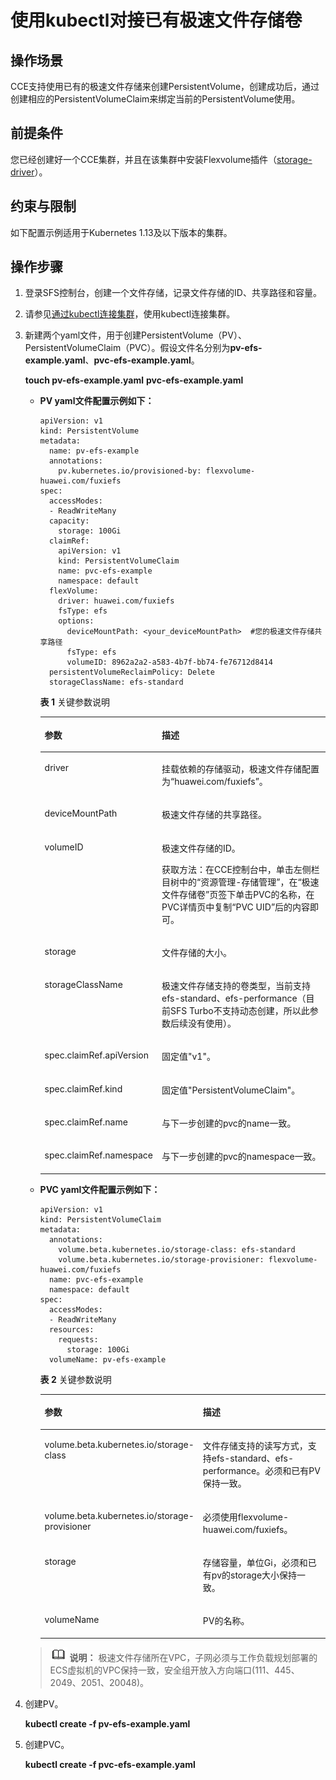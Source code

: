 # 使用kubectl对接已有极速文件存储卷<a name="cce_01_0332"></a>

## 操作场景<a name="section1062914713566"></a>

CCE支持使用已有的极速文件存储来创建PersistentVolume，创建成功后，通过创建相应的PersistentVolumeClaim来绑定当前的PersistentVolume使用。

## 前提条件<a name="section1640173074515"></a>

您已经创建好一个CCE集群，并且在该集群中安装Flexvolume插件（[storage-driver](storage-driver（系统资源插件-必装）.md)）。

## 约束与限制<a name="section946015116135"></a>

如下配置示例适用于Kubernetes 1.13及以下版本的集群。

## 操作步骤<a name="section1530655595611"></a>

1.  登录SFS控制台，创建一个文件存储，记录文件存储的ID、共享路径和容量。
2.  请参见[通过kubectl连接集群](通过kubectl连接集群.md)，使用kubectl连接集群。
3.  新建两个yaml文件，用于创建PersistentVolume（PV）、PersistentVolumeClaim（PVC）。假设文件名分别为**pv-efs-example.yaml**、**pvc-efs-example.yaml**。

    **touch pv-efs-example.yaml** **pvc-efs-example.yaml**

    -   **PV yaml文件配置示例如下：**

        ```
        apiVersion: v1 
        kind: PersistentVolume 
        metadata: 
          name: pv-efs-example 
          annotations:
            pv.kubernetes.io/provisioned-by: flexvolume-huawei.com/fuxiefs
        spec: 
          accessModes: 
          - ReadWriteMany 
          capacity: 
            storage: 100Gi 
          claimRef:
            apiVersion: v1
            kind: PersistentVolumeClaim
            name: pvc-efs-example
            namespace: default
          flexVolume: 
            driver: huawei.com/fuxiefs 
            fsType: efs 
            options: 
              deviceMountPath: <your_deviceMountPath>  #您的极速文件存储共享路径 
              fsType: efs 
              volumeID: 8962a2a2-a583-4b7f-bb74-fe76712d8414 
          persistentVolumeReclaimPolicy: Delete 
          storageClassName: efs-standard
        ```

        **表 1**  关键参数说明

        <a name="table1857613471103"></a>
        <table><thead align="left"><tr id="row65751147161014"><th class="cellrowborder" valign="top" width="32.32%" id="mcps1.2.3.1.1"><p id="p10575114719102"><a name="p10575114719102"></a><a name="p10575114719102"></a>参数</p>
        </th>
        <th class="cellrowborder" valign="top" width="67.67999999999999%" id="mcps1.2.3.1.2"><p id="p1357534717101"><a name="p1357534717101"></a><a name="p1357534717101"></a>描述</p>
        </th>
        </tr>
        </thead>
        <tbody><tr id="row15756477108"><td class="cellrowborder" valign="top" width="32.32%" headers="mcps1.2.3.1.1 "><p id="p1557564718103"><a name="p1557564718103"></a><a name="p1557564718103"></a>driver</p>
        </td>
        <td class="cellrowborder" valign="top" width="67.67999999999999%" headers="mcps1.2.3.1.2 "><p id="p2575114791013"><a name="p2575114791013"></a><a name="p2575114791013"></a>挂载依赖的存储驱动，极速文件存储配置为“huawei.com/fuxiefs”。</p>
        </td>
        </tr>
        <tr id="row5575134713108"><td class="cellrowborder" valign="top" width="32.32%" headers="mcps1.2.3.1.1 "><p id="p8575164721010"><a name="p8575164721010"></a><a name="p8575164721010"></a>deviceMountPath</p>
        </td>
        <td class="cellrowborder" valign="top" width="67.67999999999999%" headers="mcps1.2.3.1.2 "><p id="p8575124761010"><a name="p8575124761010"></a><a name="p8575124761010"></a>极速文件存储的共享路径。</p>
        </td>
        </tr>
        <tr id="row957514731018"><td class="cellrowborder" valign="top" width="32.32%" headers="mcps1.2.3.1.1 "><p id="p115758475102"><a name="p115758475102"></a><a name="p115758475102"></a>volumeID</p>
        </td>
        <td class="cellrowborder" valign="top" width="67.67999999999999%" headers="mcps1.2.3.1.2 "><p id="p205751747141012"><a name="p205751747141012"></a><a name="p205751747141012"></a>极速文件存储的ID。</p>
        <p id="p14575124751019"><a name="p14575124751019"></a><a name="p14575124751019"></a>获取方法：在CCE控制台中，单击左侧栏目树中的<span class="uicontrol" id="uicontrol457515472101"><a name="uicontrol457515472101"></a><a name="uicontrol457515472101"></a>“资源管理-存储管理”</span>，在<span class="uicontrol" id="uicontrol9575154731010"><a name="uicontrol9575154731010"></a><a name="uicontrol9575154731010"></a>“极速文件存储卷”</span>页签下单击PVC的名称，在PVC详情页中复制<span class="uicontrol" id="uicontrol9575154716101"><a name="uicontrol9575154716101"></a><a name="uicontrol9575154716101"></a>“PVC UID”</span>后的内容即可。</p>
        </td>
        </tr>
        <tr id="row75761347101016"><td class="cellrowborder" valign="top" width="32.32%" headers="mcps1.2.3.1.1 "><p id="p18575147131016"><a name="p18575147131016"></a><a name="p18575147131016"></a>storage</p>
        </td>
        <td class="cellrowborder" valign="top" width="67.67999999999999%" headers="mcps1.2.3.1.2 "><p id="p115751479106"><a name="p115751479106"></a><a name="p115751479106"></a>文件存储的大小。</p>
        </td>
        </tr>
        <tr id="row2057617470102"><td class="cellrowborder" valign="top" width="32.32%" headers="mcps1.2.3.1.1 "><p id="p557614715108"><a name="p557614715108"></a><a name="p557614715108"></a>storageClassName</p>
        </td>
        <td class="cellrowborder" valign="top" width="67.67999999999999%" headers="mcps1.2.3.1.2 "><p id="p45761947201014"><a name="p45761947201014"></a><a name="p45761947201014"></a>极速文件存储支持的卷类型，当前支持efs-standard、efs-performance（目前SFS Turbo不支持动态创建，所以此参数后续没有使用）。</p>
        </td>
        </tr>
        <tr id="row17100922145816"><td class="cellrowborder" valign="top" width="32.32%" headers="mcps1.2.3.1.1 "><p id="p31001822145820"><a name="p31001822145820"></a><a name="p31001822145820"></a>spec.claimRef.apiVersion</p>
        </td>
        <td class="cellrowborder" valign="top" width="67.67999999999999%" headers="mcps1.2.3.1.2 "><p id="p21000227587"><a name="p21000227587"></a><a name="p21000227587"></a>固定值"v1"。</p>
        </td>
        </tr>
        <tr id="row19278192545812"><td class="cellrowborder" valign="top" width="32.32%" headers="mcps1.2.3.1.1 "><p id="p122788253581"><a name="p122788253581"></a><a name="p122788253581"></a>spec.claimRef.kind</p>
        </td>
        <td class="cellrowborder" valign="top" width="67.67999999999999%" headers="mcps1.2.3.1.2 "><p id="p20278325145819"><a name="p20278325145819"></a><a name="p20278325145819"></a>固定值"PersistentVolumeClaim"。</p>
        </td>
        </tr>
        <tr id="row275172845812"><td class="cellrowborder" valign="top" width="32.32%" headers="mcps1.2.3.1.1 "><p id="p13753281589"><a name="p13753281589"></a><a name="p13753281589"></a>spec.claimRef.name</p>
        </td>
        <td class="cellrowborder" valign="top" width="67.67999999999999%" headers="mcps1.2.3.1.2 "><p id="p1175172855817"><a name="p1175172855817"></a><a name="p1175172855817"></a>与下一步创建的pvc的name一致。</p>
        </td>
        </tr>
        <tr id="row9112631195811"><td class="cellrowborder" valign="top" width="32.32%" headers="mcps1.2.3.1.1 "><p id="p101121531185818"><a name="p101121531185818"></a><a name="p101121531185818"></a>spec.claimRef.namespace</p>
        </td>
        <td class="cellrowborder" valign="top" width="67.67999999999999%" headers="mcps1.2.3.1.2 "><p id="p10112531115815"><a name="p10112531115815"></a><a name="p10112531115815"></a>与下一步创建的pvc的namespace一致。</p>
        </td>
        </tr>
        </tbody>
        </table>

    -   **PVC yaml文件配置示例如下：**

        ```
        apiVersion: v1 
        kind: PersistentVolumeClaim 
        metadata: 
          annotations: 
            volume.beta.kubernetes.io/storage-class: efs-standard 
            volume.beta.kubernetes.io/storage-provisioner: flexvolume-huawei.com/fuxiefs 
          name: pvc-efs-example 
          namespace: default 
        spec: 
          accessModes: 
          - ReadWriteMany 
          resources: 
            requests: 
              storage: 100Gi 
          volumeName: pv-efs-example
        ```

        **表 2**  关键参数说明

        <a name="table1739110557150"></a>
        <table><thead align="left"><tr id="row439135512158"><th class="cellrowborder" valign="top" width="39.46%" id="mcps1.2.3.1.1"><p id="p11391105571516"><a name="p11391105571516"></a><a name="p11391105571516"></a>参数</p>
        </th>
        <th class="cellrowborder" valign="top" width="60.540000000000006%" id="mcps1.2.3.1.2"><p id="p439255513157"><a name="p439255513157"></a><a name="p439255513157"></a>描述</p>
        </th>
        </tr>
        </thead>
        <tbody><tr id="row739215556154"><td class="cellrowborder" valign="top" width="39.46%" headers="mcps1.2.3.1.1 "><p id="p3131325191618"><a name="p3131325191618"></a><a name="p3131325191618"></a>volume.beta.kubernetes.io/storage-class</p>
        </td>
        <td class="cellrowborder" valign="top" width="60.540000000000006%" headers="mcps1.2.3.1.2 "><p id="p23923555150"><a name="p23923555150"></a><a name="p23923555150"></a>文件存储支持的读写方式，支持efs-standard、efs-performance。必须和已有PV保持一致。</p>
        </td>
        </tr>
        <tr id="row18143134041612"><td class="cellrowborder" valign="top" width="39.46%" headers="mcps1.2.3.1.1 "><p id="p11431840161611"><a name="p11431840161611"></a><a name="p11431840161611"></a>volume.beta.kubernetes.io/storage-provisioner</p>
        </td>
        <td class="cellrowborder" valign="top" width="60.540000000000006%" headers="mcps1.2.3.1.2 "><p id="p714434016164"><a name="p714434016164"></a><a name="p714434016164"></a>必须使用flexvolume-huawei.com/fuxiefs。</p>
        </td>
        </tr>
        <tr id="row1339295514152"><td class="cellrowborder" valign="top" width="39.46%" headers="mcps1.2.3.1.1 "><p id="p83921559156"><a name="p83921559156"></a><a name="p83921559156"></a>storage</p>
        </td>
        <td class="cellrowborder" valign="top" width="60.540000000000006%" headers="mcps1.2.3.1.2 "><p id="p1839395518152"><a name="p1839395518152"></a><a name="p1839395518152"></a>存储容量，单位Gi，必须和已有pv的storage大小保持一致。</p>
        </td>
        </tr>
        <tr id="row1339365571519"><td class="cellrowborder" valign="top" width="39.46%" headers="mcps1.2.3.1.1 "><p id="p239365513155"><a name="p239365513155"></a><a name="p239365513155"></a>volumeName</p>
        </td>
        <td class="cellrowborder" valign="top" width="60.540000000000006%" headers="mcps1.2.3.1.2 "><p id="p10393455131513"><a name="p10393455131513"></a><a name="p10393455131513"></a>PV的名称。</p>
        </td>
        </tr>
        </tbody>
        </table>

    >![](public_sys-resources/icon-note.gif) **说明：** 
    >极速文件存储所在VPC，子网必须与工作负载规划部署的ECS虚拟机的VPC保持一致，安全组开放入方向端口\(111、445、2049、2051、20048\)。

4.  创建PV。

    **kubectl create -f pv-efs-example.yaml**

5.  创建PVC。

    **kubectl create -f pvc-efs-example.yaml**


